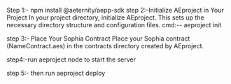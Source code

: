 Step 1:- npm install @aeternity/aepp-sdk
step 2:-Initialize AEproject in Your Project
           In your project directory, initialize AEproject. This sets up the necessary directory structure and configuration files.
                               cmd:--  aeproject init

step 3:- Place Your Sophia Contract
Place your Sophia contract (NameContract.aes) in the contracts directory created by AEproject.

step4:-run aeproject node to start the server 

step 5:- then run  aeproject deploy
